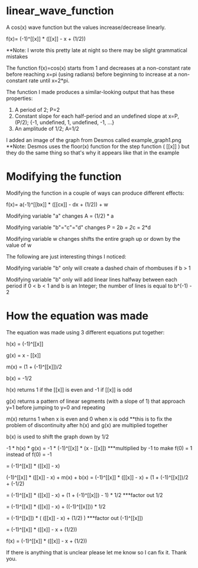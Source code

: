 # linear_wave_function
A cos(x) wave function but the values increase/decrease linearly.

f(x)= (-1)^[[x]] * ([[x]] - x + (1/2))

**Note: I wrote this pretty late at night so there may be slight grammatical mistakes

The function f(x)=cos(x) starts from 1 and decreases at a non-constant rate before reaching x=pi (using radians) before beginning to increase at a non-constant rate until x=2*pi. 

The function I made produces a similar-looking output that has these properties:
1. A period of 2; P=2
2. Constant slope for each half-period and an undefined slope at x=P,(P/2); {-1, undefined, 1, undefined, -1, ...}
3. An amplitude of 1/2; A=1/2

I added an image of the graph from Desmos called example_graph1.png
**Note: Desmos uses the floor(x) function for the step function ( [[x]] ) but they do the same thing so that's why it appears like that in the example


# Modifying the function
Modifying the function in a couple of ways can produce different effects:

f(x)= a(-1)^[[bx]] * ([[cx]] - dx + (1/2)) + w

Modifying variable "a" changes A = (1/2) * a

Modifying variable "b"="c"="d" changes P = 2*b = 2*c = 2*d

Modifying variable w changes shifts the entire graph up or down by the value of w


The following are just interesting things I noticed:

Modifying variable "b" only will create a dashed chain of rhombuses if b > 1

Modifying variable "b" only will add linear lines halfway between each period if 0 < b < 1 and b is an Integer; the number of lines is equal to b^(-1) - 2 


# How the equation was made
The equation was made using 3 different equations put together:

h(x) = (-1)^[[x]]

g(x) = x - [[x]]

m(x) = (1 + (-1)^[[x]])/2

b(x) = -1/2


h(x) returns 1 if the [[x]] is even and -1 if [[x]] is odd

g(x) returns a pattern of linear segments (with a slope of 1) that approach y=1 before jumping to y=0 and repeating

m(x) returns 1 when x is even and 0 when x is odd **this is to fix the problem of discontinuity after h(x) and g(x) are multiplied together

b(x) is used to shift the graph down by 1/2


-1 * h(x) * g(x) = -1 * (-1)^[[x]] * (x - [[x]])      ***multiplied by -1 to make f(0) = 1 instead of f(0) = -1

= (-1)^[[x]] * ([[x]] - x)

(-1)^[[x]] * ([[x]] - x) + m(x) + b(x) = (-1)^[[x]] * ([[x]] - x) + (1 + (-1)^[[x]])/2 + (-1/2)

= (-1)^[[x]] * ([[x]] - x) + (1 + (-1)^[[x]]) - 1) * 1/2   ***factor out 1/2

= (-1)^[[x]] * ([[x]] - x) + ((-1)^[[x]])) * 1/2

= (-1)^[[x]]) * ( ([[x]] - x) + (1/2) )     ***factor out (-1)^[[x]])

= (-1)^[[x]] * ([[x]] - x + (1/2))

f(x) = (-1)^[[x]] * ([[x]] - x + (1/2))


If there is anything that is unclear please let me know so I can fix it. Thank you.
